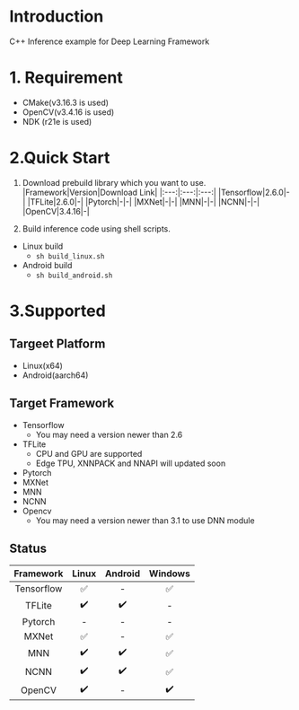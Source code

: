 # Introduction
C++ Inference example for Deep Learning Framework

# 1. Requirement
- CMake(v3.16.3 is used)
- OpenCV(v3.4.16 is used)
- NDK (r21e is used)


# 2.Quick Start
1. Download prebuild library which you want to use.
|Framework|Version|Download Link|
|:---:|:---:|:---:|
|Tensorflow|2.6.0|-|
|TFLite|2.6.0|-|
|Pytorch|-|-|
|MXNet|-|-|
|MNN|-|-|
|NCNN|-|-|
|OpenCV|3.4.16|-|
 
2. Build inference code using shell scripts.
  - Linux build
	- `sh build_linux.sh`
  - Android build
	- `sh build_android.sh`

# 3.Supported

## Targeet Platform
 - Linux(x64)
 - Android(aarch64)

## Target Framework
 - Tensorflow
 	- You may need a version newer than 2.6
 - TFLite
	- CPU and GPU are supported
	- Edge TPU, XNNPACK and NNAPI will updated soon
 - Pytorch
 - MXNet
 - MNN
 - NCNN
 - Opencv
 	- You may need a version newer than 3.1 to use DNN module

## Status
|Framework|Linux|Android|Windows|
|:---:|:---:|:---:|:---:|
|Tensorflow|:white_check_mark:|-|:white_check_mark:|
|TFLite|:heavy_check_mark:|:heavy_check_mark:|-|
|Pytorch|-|-|-|
|MXNet|:white_check_mark:|-|:white_check_mark:|
|MNN|:heavy_check_mark:|:heavy_check_mark:|:white_check_mark:|
|NCNN|:heavy_check_mark:|:heavy_check_mark:|:white_check_mark:|
|OpenCV|:heavy_check_mark:|-|:heavy_check_mark:|

